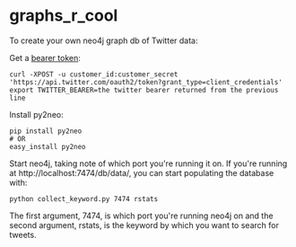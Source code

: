 graphs_r_cool
=============

To create your own neo4j graph db of Twitter data:

Get a [bearer token](https://dev.twitter.com/docs/auth/application-only-auth):

```
curl -XPOST -u customer_id:customer_secret 'https://api.twitter.com/oauth2/token?grant_type=client_credentials'
export TWITTER_BEARER=the twitter bearer returned from the previous line
```

Install py2neo:

```
pip install py2neo
# OR
easy_install py2neo
```

Start neo4j, taking note of which port you're running it on. If you're running at http://localhost:7474/db/data/, you can start populating the database with:

```
python collect_keyword.py 7474 rstats
```

The first argument, 7474, is which port you're running neo4j on and the second argument, rstats, is the keyword by which you want to search for tweets.
